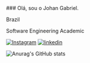 <div>### Olá, sou o Johan Gabriel.

Brazil 

Software Engineering Academic

[![Instagram](https://img.shields.io/badge/Instagram-E4405F?style=for-the-badge&logo=instagram&logoColor=white)](https://www.instagram.com/johan_gabriel81?igsh=MTdvY2o5eWZlczR3ag%3D%3D&utm_source=qr) 
[![linkedin](https://img.shields.io/badge/LinkedIn-0077B5?style=for-the-badge&logo=linkedin&logoColor=white)](https://www.linkedin.com/in/johan-gabriel-da-silva-dos-santos-59aa21241) 

![Anurag's GitHub stats](https://github-readme-stats.vercel.app/api?username=johagabriel2024&show_icons=true&theme=radical)
</div>
